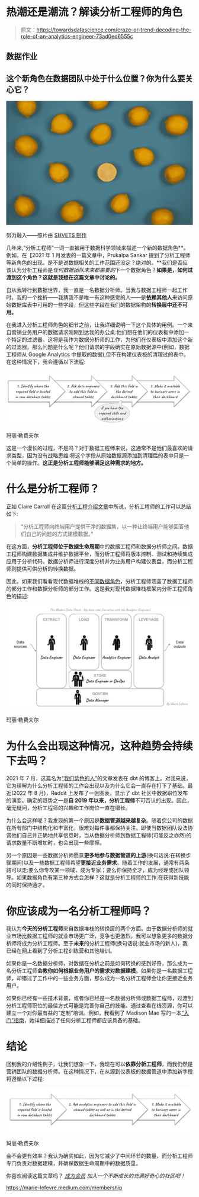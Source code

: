 # 热潮还是潮流？解读分析工程师的角色

> 原文：<https://towardsdatascience.com/craze-or-trend-decoding-the-role-of-an-analytics-engineer-73ad0ed6555c>

## 数据作业

## 这个新角色在数据团队中处于什么位置？你为什么要关心它？

![](img/b019d6720d328588d9f0e6d3c004aa38.png)

努力融入——照片由 [SHVETS 制作](https://www.pexels.com/photo/fresh-lemons-with-juicy-flesh-on-blue-background-7195055/)

几年来,“分析工程师”一词一直被用于数据科学领域来描述一个新的数据角色**。例如，在【2021 年 1 月发表的一篇文章中，Prukalpa Sankar 提到了分析工程师等新角色的出现。是不是说数据相关的工作范围还没定？绝对的。**我们是否应该认为分析工程师是*任何数据团队未来都需要的*下一个数据角色？**如果是，如何过渡到这个角色？这就是我想在这篇文章中讨论的。**

自从我转行到数据世界，我一直是一名数据分析师。当我与数据工程师一起工作时，我的一个挫折——我猜我不是唯一有这种感觉的人——是**依赖其他人**来访问原始数据库表中可用的一些字段，但这些字段在我们的数据架构的**转换层中还不可用。**

在我进入分析工程师角色的细节之前，让我详细说明一下这个具体的用例。一个来自营销业务用户的数据请求刚刚到达我的办公桌:他们想在他们的仪表板中添加一个特定的过滤器。这将是我作为数据分析师的工作，为他们在仪表板中添加这个新的过滤器。那么问题是什么呢？他们请求的字段确实在原始数据源中(例如，数据工程师从 Google Analytics 中提取的数据),但不在构建仪表板的清理过的表中。在这种情况下，我会遵循以下流程:

![](img/b0e7ce32c39be666349ea7a044a123e0.png)

玛丽·勒费夫尔

这是一个漫长的过程，不是吗？对于数据工程师来说，这通常不是他们最喜欢的请求类型，因为没有战略思维:将这个字段从原始数据源添加到清理后的表中只是一个简单的操作。**这正是分析工程师能够满足这种需求的地方。**

# 什么是分析工程师？

正如 Claire Carroll 在这篇[分析工程介绍文章](https://www.getdbt.com/what-is-analytics-engineering/)中所说，分析工程师的工作可以总结如下:

> “分析工程师向终端用户提供干净的数据集，以一种让终端用户能够回答他们自己的问题的方式建模数据。”

在这方面，**分析工程师位于数据生命周期**中的数据工程师和数据分析师之间。数据工程师构建数据集成并维护数据平台，而分析工程师将版本控制、测试和持续集成应用于分析代码。数据分析师进行深度分析并为业务用户构建仪表盘，而分析工程师则提供可供分析的转换数据。

因此，如果我们看看现代数据堆栈的[不同数据角色](/data-unicorns-are-rare-so-hire-these-3-people-instead-80d3c3808af8)，分析工程师涵盖了数据工程师的部分工作和数据分析师的部分工作。这是我对现代数据堆栈框架内分析工程师角色的描述:

![](img/df3a8d1b1e73f9b689d6c5581c97f1b2.png)

玛丽·勒费夫尔

# 为什么会出现这种情况，这种趋势会持续下去吗？

2021 年 7 月，这篇名为[“我们紫色的人”](https://www.getdbt.com/blog/we-the-purple-people/)的文章发表在 dbt 的博客上。对我来说，它为理解为什么分析工程师的工作会出现以及为什么它会一直存在打下了基础。最近(2022 年 8 月)，Reddit 上发布了一张图表，显示了 dbt 社区中数据职位发布的演变。确定的趋势之一是**自 2019 年以来，分析工程师**不可否认的出现。因此，毫无疑问，分析工程师的兴趣和工作岗位一直在增长。

为什么会这样呢？我发现的第一个原因是**数据管道越来越复杂**。随着您公司的数据在所有部门中结构化和丰富化，很难对每件事都保持关注。即使当数据团队设法协调他们自己并正确地共享信息时，当从数据分析师到数据工程师(可能反之亦然)的请求数量不断增加时，也会出现一些摩擦。

另一个原因是一些数据分析师愿意**更多地参与数据管道的上游**(换句话说:在转换步骤期间)以及一些数据工程师希望**更接近业务需求**。随着工作的发展，通常有两条路可以走:要么你专攻某一领域，成为专家；要么你保持全才，成为经理或团队领导。如果数据角色有第三种方式会怎样？这就是分析工程师的工作:在获得新技能的同时保持通才。

# 你应该成为一名分析工程师吗？

我认为**今天的分析工程师**来自数据堆栈的转换层的两个方面。由于数据分析师的就业市场比数据工程师的就业市场更广泛，竞争也更激烈，我可以想象更多的数据分析师将成为分析工程师。至于**未来**的分析工程师(换句话说:就业市场的新人)，我已经在网上看到了分析工程训练营和其他培训。

如果你是一名数据分析师，对数据在分析之前是如何转换的感到好奇，那么成为一名分析工程师**会教你如何根据业务用户的需求对数据建模**。如果你是一名数据工程师，却错过了工作中的一些业务方面，那么成为一名分析工程师会让你更接近业务用户。

如果你已经有一些技术背景，或者你已经是一名数据分析师或数据工程师，过渡到分析工程师职位的最佳方式可能是完善你自己的技能。通过查看在线资源，你可以建立一个对你最有益的“定制”培训。例如，我看到了 Madison Mae 写的一本[“入门”指南](https://madisonmae.substack.com/p/aspiring-analytics-engineers-start)，她详细描述了任何分析工程师都应该具备的基础。

# 结论

回到我的介绍性例子，让我们想象一下，我现在可以**依靠分析工程师**，而我仍然是营销团队的数据分析师。在这种情况下，在从源到仪表板的数据管道中添加新字段将遵循以下过程:

![](img/d06cf874e64ae5d179122dd884a3893d.png)

玛丽·勒费夫尔

会不会更有效率？我认为确实如此，因为它减少了中间环节的数量，而分析工程师专门负责对数据建模，并确保数据生命周期中的数据质量。

你喜欢阅读这篇文章吗？ [*成为会员*](https://marie-lefevre.medium.com/membership) *加入一个不断成长的充满好奇心的社区吧！*

<https://marie-lefevre.medium.com/membership> 